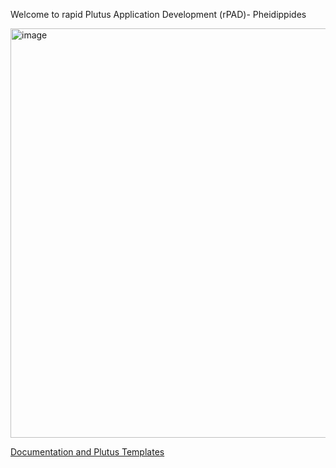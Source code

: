 Welcome to rapid Plutus Application Development (rPAD)- Pheidippides

<img width="1062" height="655" alt="image" src="https://github.com/user-attachments/assets/5d2ccf4b-8aab-430c-9e8e-7b94a6ff7f76" />

[Documentation and Plutus Templates](https://github.com/besiwims/plutus-tx-template/wiki/Home-:-Plutus)

